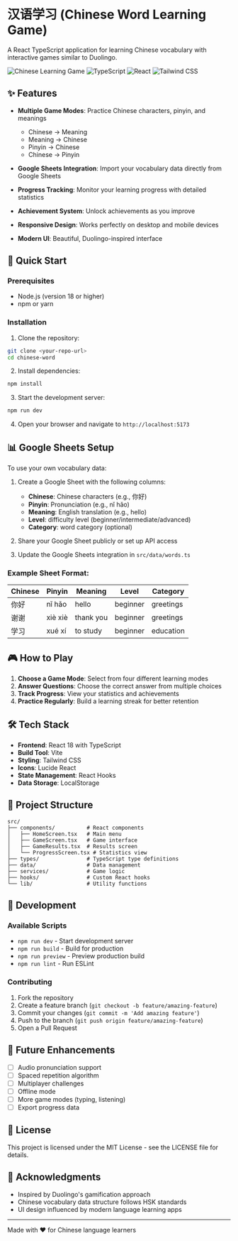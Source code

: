 # 汉语学习 (Chinese Word Learning Game)

<!-- Updated with GitHub secrets configuration -->

A React TypeScript application for learning Chinese vocabulary with interactive games similar to Duolingo.

![Chinese Learning Game](https://img.shields.io/badge/Language-Chinese-red) ![TypeScript](https://img.shields.io/badge/TypeScript-007ACC?logo=typescript&logoColor=white) ![React](https://img.shields.io/badge/React-20232A?logo=react&logoColor=61DAFB) ![Tailwind CSS](https://img.shields.io/badge/Tailwind_CSS-38B2AC?logo=tailwind-css&logoColor=white)

## ✨ Features

- **Multiple Game Modes**: Practice Chinese characters, pinyin, and meanings
  - Chinese → Meaning
  - Meaning → Chinese  
  - Pinyin → Chinese
  - Chinese → Pinyin

- **Google Sheets Integration**: Import your vocabulary data directly from Google Sheets
- **Progress Tracking**: Monitor your learning progress with detailed statistics
- **Achievement System**: Unlock achievements as you improve
- **Responsive Design**: Works perfectly on desktop and mobile devices
- **Modern UI**: Beautiful, Duolingo-inspired interface

## 🚀 Quick Start

### Prerequisites
- Node.js (version 18 or higher)
- npm or yarn

### Installation

1. Clone the repository:
```bash
git clone <your-repo-url>
cd chinese-word
```

2. Install dependencies:
```bash
npm install
```

3. Start the development server:
```bash
npm run dev
```

4. Open your browser and navigate to `http://localhost:5173`

## 📊 Google Sheets Setup

To use your own vocabulary data:

1. Create a Google Sheet with the following columns:
   - **Chinese**: Chinese characters (e.g., 你好)
   - **Pinyin**: Pronunciation (e.g., nǐ hǎo)
   - **Meaning**: English translation (e.g., hello)
   - **Level**: difficulty level (beginner/intermediate/advanced)
   - **Category**: word category (optional)

2. Share your Google Sheet publicly or set up API access
3. Update the Google Sheets integration in `src/data/words.ts`

### Example Sheet Format:
| Chinese | Pinyin | Meaning | Level | Category |
|---------|--------|---------|-------|----------|
| 你好 | nǐ hǎo | hello | beginner | greetings |
| 谢谢 | xiè xiè | thank you | beginner | greetings |
| 学习 | xué xí | to study | beginner | education |

## 🎮 How to Play

1. **Choose a Game Mode**: Select from four different learning modes
2. **Answer Questions**: Choose the correct answer from multiple choices
3. **Track Progress**: View your statistics and achievements
4. **Practice Regularly**: Build a learning streak for better retention

## 🛠 Tech Stack

- **Frontend**: React 18 with TypeScript
- **Build Tool**: Vite
- **Styling**: Tailwind CSS
- **Icons**: Lucide React
- **State Management**: React Hooks
- **Data Storage**: LocalStorage

## 📁 Project Structure

```
src/
├── components/          # React components
│   ├── HomeScreen.tsx   # Main menu
│   ├── GameScreen.tsx   # Game interface
│   ├── GameResults.tsx  # Results screen
│   └── ProgressScreen.tsx # Statistics view
├── types/               # TypeScript type definitions
├── data/                # Data management
├── services/            # Game logic
├── hooks/               # Custom React hooks
└── lib/                 # Utility functions
```

## 🚧 Development

### Available Scripts

- `npm run dev` - Start development server
- `npm run build` - Build for production
- `npm run preview` - Preview production build
- `npm run lint` - Run ESLint

### Contributing

1. Fork the repository
2. Create a feature branch (`git checkout -b feature/amazing-feature`)
3. Commit your changes (`git commit -m 'Add amazing feature'`)
4. Push to the branch (`git push origin feature/amazing-feature`)
5. Open a Pull Request

## 📝 Future Enhancements

- [ ] Audio pronunciation support
- [ ] Spaced repetition algorithm
- [ ] Multiplayer challenges
- [ ] Offline mode
- [ ] More game modes (typing, listening)
- [ ] Export progress data

## 📄 License

This project is licensed under the MIT License - see the LICENSE file for details.

## 🙏 Acknowledgments

- Inspired by Duolingo's gamification approach
- Chinese vocabulary data structure follows HSK standards
- UI design influenced by modern language learning apps

---

Made with ❤️ for Chinese language learners

